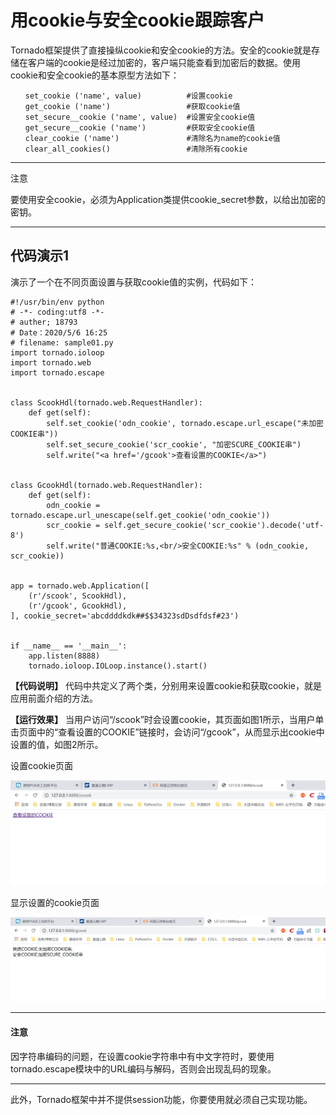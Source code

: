 # 用cookie与安全cookie跟踪客户

Tornado框架提供了直接操纵cookie和安全cookie的方法。安全的cookie就是存储在客户端的cookie是经过加密的，客户端只能查看到加密后的数据。使用cookie和安全cookie的基本原型方法如下：

```
　　set_cookie ('name', value)          #设置cookie
　　get_cookie ('name')                 #获取cookie值
　　set_secure__cookie ('name', value)  #设置安全cookie值
　　get_secure__cookie ('name')         #获取安全cookie值
　　clear_cookie ('name')               #清除名为name的cookie值
　　clear_all_cookies()                 #清除所有cookie
```



---

注意

要使用安全cookie，必须为Application类提供cookie_secret参数，以给出加密的密钥。

---



## 代码演示1

演示了一个在不同页面设置与获取cookie值的实例，代码如下：

```
#!/usr/bin/env python
# -*- coding:utf8 -*-
# auther; 18793
# Date：2020/5/6 16:25
# filename: sample01.py
import tornado.ioloop
import tornado.web
import tornado.escape


class ScookHdl(tornado.web.RequestHandler):
    def get(self):
        self.set_cookie('odn_cookie', tornado.escape.url_escape("未加密COOKIE串"))
        self.set_secure_cookie('scr_cookie', "加密SCURE_COOKIE串")
        self.write("<a href='/gcook'>查看设置的COOKIE</a>")


class GcookHdl(tornado.web.RequestHandler):
    def get(self):
        odn_cookie = tornado.escape.url_unescape(self.get_cookie('odn_cookie'))
        scr_cookie = self.get_secure_cookie('scr_cookie').decode('utf-8')
        self.write("普通COOKIE:%s,<br/>安全COOKIE:%s" % (odn_cookie, scr_cookie))


app = tornado.web.Application([
    (r'/scook', ScookHdl),
    (r'/gcook', GcookHdl),
], cookie_secret='abcddddkdk##$$34323sdDsdfdsf#23')


if __name__ == '__main__':
    app.listen(8888)
    tornado.ioloop.IOLoop.instance().start()

```

**【代码说明】** 代码中共定义了两个类，分别用来设置cookie和获取cookie，就是应用前面介绍的方法。

**【运行效果】** 当用户访问“/scook”时会设置cookie，其页面如图1所示，当用户单击页面中的“查看设置的COOKIE”链接时，会访问“/gcook”，从而显示出cookie中设置的值，如图2所示。



设置cookie页面

![](../../../_static/tornao-cookie01.png)



显示设置的cookie页面

![](../../../_static/tronao-cookie02.png)  

---

#### **注意**

因字符串编码的问题，在设置cookie字符串中有中文字符时，要使用tornado.escape模块中的URL编码与解码，否则会出现乱码的现象。

---

此外，Tornado框架中并不提供session功能，你要使用就必须自己实现功能。

